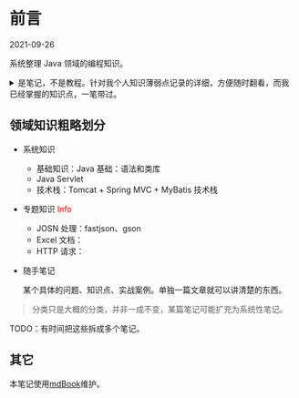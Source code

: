 # 前言
2021-09-26

系统整理 Java 领域的编程知识。

<details>
  <summary>是笔记，不是教程。针对我个人知识薄弱点记录的详细，方便随时翻看，而我
  已经掌握的知识点，一笔带过。
  </summary>
  精力有限，必须有所取舍，所以先定位目标，防止跑偏。
</details>

## 领域知识粗略划分
- 系统知识
  - 基础知识：Java 基础：语法和类库
  - Java Servlet
  - 技术栈：Tomcat + Spring MVC + MyBatis 技术栈
- 专题知识 <span title="各种类库、常见任务的处理" class="note">Info</span>
    - JOSN 处理：fastjson、gson
    - Excel 文档：
    - HTTP 请求：
- 随手笔记

  某个具体的问题、知识点、实战案例。单独一篇文章就可以讲清楚的东西。

> 分类只是大概的分类，并非一成不变，某篇笔记可能扩充为系统性笔记。

<style type="text/css" >
    .note {
      color: red;
      cursor: help;
      display: inline-block;
    }
</style>

TODO：有时间把这些拆成多个笔记。

## 其它

本笔记使用[mdBook][]维护。

[mdBook]:https://rust-lang.github.io/mdBook
